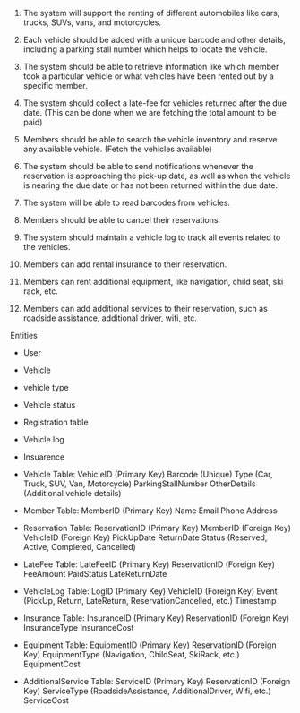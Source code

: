 1. The system will support the renting of different automobiles like cars, trucks, SUVs, vans, and motorcycles.

2. Each vehicle should be added with a unique barcode and other details, including a parking stall number which helps to locate the vehicle.

3. The system should be able to retrieve information like which member took a particular vehicle or what vehicles have been rented out by a specific member.

4. The system should collect a late-fee for vehicles returned after the due date. (This can be done when we are fetching the total amount to be paid)

5. Members should be able to search the vehicle inventory and reserve any available vehicle. (Fetch the vehicles available)

6. The system should be able to send notifications whenever the reservation is approaching the pick-up date, as well as when the vehicle is nearing the due date or has not been returned within the due date.

7. The system will be able to read barcodes from vehicles.

8. Members should be able to cancel their reservations.

9. The system should maintain a vehicle log to track all events related to the vehicles.

10. Members can add rental insurance to their reservation.

11. Members can rent additional equipment, like navigation, child seat, ski rack, etc.

12. Members can add additional services to their reservation, such as roadside assistance, additional driver, wifi, etc.


Entities
- User
- Vehicle
- vehicle type
- Vehicle status
- Registration table
- Vehicle log
- Insuarence

- Vehicle Table:
VehicleID (Primary Key)
Barcode (Unique)
Type (Car, Truck, SUV, Van, Motorcycle)
ParkingStallNumber
OtherDetails (Additional vehicle details)

- Member Table:
MemberID (Primary Key)
Name
Email
Phone
Address

- Reservation Table:
ReservationID (Primary Key)
MemberID (Foreign Key)
VehicleID (Foreign Key)
PickUpDate
ReturnDate
Status (Reserved, Active, Completed, Cancelled)

- LateFee Table:
LateFeeID (Primary Key)
ReservationID (Foreign Key)
FeeAmount
PaidStatus
LateReturnDate

- VehicleLog Table:
LogID (Primary Key)
VehicleID (Foreign Key)
Event (PickUp, Return, LateReturn, ReservationCancelled, etc.)
Timestamp

- Insurance Table:
InsuranceID (Primary Key)
ReservationID (Foreign Key)
InsuranceType
InsuranceCost

- Equipment Table:
EquipmentID (Primary Key)
ReservationID (Foreign Key)
EquipmentType (Navigation, ChildSeat, SkiRack, etc.)
EquipmentCost

- AdditionalService Table:
ServiceID (Primary Key)
ReservationID (Foreign Key)
ServiceType (RoadsideAssistance, AdditionalDriver, Wifi, etc.)
ServiceCost
